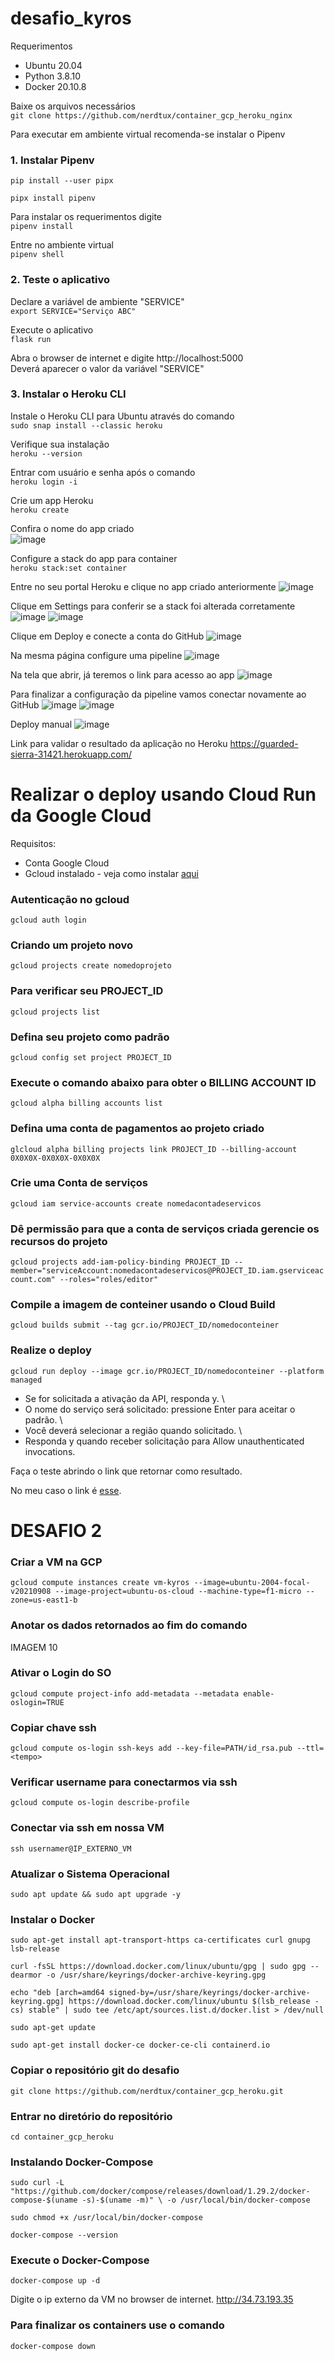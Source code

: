 # desafio_kyros

Requerimentos
- Ubuntu 20.04
- Python 3.8.10
- Docker 20.10.8

Baixe os arquivos necessários \
`git clone https://github.com/nerdtux/container_gcp_heroku_nginx`

Para executar em ambiente virtual recomenda-se instalar o Pipenv

### 1. Instalar Pipenv
`pip install --user pipx`

`pipx install pipenv`

Para instalar os requerimentos digite \
`pipenv install`

Entre no ambiente virtual \
`pipenv shell`

### 2. Teste o aplicativo

Declare a variável de ambiente "SERVICE" \
`export SERVICE="Serviço ABC"`

Execute o aplicativo \
`flask run`

Abra o browser de internet e digite http://localhost:5000 \
Deverá aparecer o valor da variável "SERVICE"

### 3. Instalar o Heroku CLI

Instale o Heroku CLI para Ubuntu através do comando \
`sudo snap install --classic heroku`

Verifique sua instalação \
`heroku --version`

Entrar com usuário e senha após o comando \
`heroku login -i`

Crie um app Heroku \
`heroku create`

Confira o nome do app criado \
![image](https://user-images.githubusercontent.com/84750652/132788779-d2c26a30-3fcc-4cf9-bfb3-1032d42d24f1.png)


Configure a stack do app para container \
`heroku stack:set container`

Entre no seu portal Heroku e clique no app criado anteriormente
![image](https://user-images.githubusercontent.com/84750652/132788900-8c278cf5-a7a7-43ab-ab6a-0853359a9607.png)


Clique em Settings para conferir se a stack foi alterada corretamente
![image](https://user-images.githubusercontent.com/84750652/132788964-b6a926ca-d9aa-41b9-995d-4712019a3fcc.png)
![image](https://user-images.githubusercontent.com/84750652/132788985-5f8b7848-48d2-4809-bcf5-bac883f52f0e.png)

Clique em Deploy e conecte a conta do GitHub
![image](https://user-images.githubusercontent.com/84750652/132789029-ea43bbf9-8edb-4372-a139-24f00cd9468b.png)

Na mesma página configure uma pipeline
![image](https://user-images.githubusercontent.com/84750652/132789077-5af3c659-ee99-47d3-b128-33de89572610.png)

Na tela que abrir, já teremos o link para acesso ao app
![image](https://user-images.githubusercontent.com/84750652/132789107-ddacc647-60a0-4ebe-9157-cd39ff3866da.png)

Para finalizar a configuração da pipeline vamos conectar novamente ao GitHub
![image](https://user-images.githubusercontent.com/84750652/132789145-050dbacb-c58a-4095-b995-dddb060bc433.png)
![image](https://user-images.githubusercontent.com/84750652/132789184-e637d52d-74ec-4ff7-91ab-e317cbfc024b.png)

Deploy manual
![image](https://user-images.githubusercontent.com/84750652/132996464-2c38e0e6-387e-44d9-aa25-e29ccbfadc60.png)


Link para validar o resultado da aplicação no Heroku
<https://guarded-sierra-31421.herokuapp.com/>

# Realizar o deploy usando Cloud Run da Google Cloud

Requisitos:
- Conta Google Cloud
- Gcloud instalado - veja como instalar [aqui](https://cloud.google.com/sdk/docs/install#deb)

### Autenticação no gcloud
`gcloud auth login`

### Criando um projeto novo 
`gcloud projects create nomedoprojeto`

### Para verificar seu PROJECT_ID
`gcloud projects list`

### Defina seu projeto como padrão
`gcloud config set project PROJECT_ID`

### Execute o comando abaixo para obter o BILLING ACCOUNT ID
`gcloud alpha billing accounts list`

### Defina uma conta de pagamentos ao projeto criado
`glcloud alpha billing projects link PROJECT_ID --billing-account 0X0X0X-0X0X0X-0X0X0X`

### Crie uma Conta de serviços
`gcloud iam service-accounts create nomedacontadeservicos`

### Dê permissão para que a conta de serviços criada gerencie os recursos do projeto
`gcloud projects add-iam-policy-binding PROJECT_ID --member="serviceAccount:nomedacontadeservicos@PROJECT_ID.iam.gserviceaccount.com" --roles="roles/editor"`

### Compile a imagem de conteiner usando o Cloud Build
`gcloud builds submit --tag gcr.io/PROJECT_ID/nomedoconteiner`

### Realize o deploy
`gcloud run deploy --image gcr.io/PROJECT_ID/nomedoconteiner --platform managed`

- Se for solicitada a ativação da API, responda y. \
- O nome do serviço será solicitado: pressione Enter para aceitar o padrão. \
- Você deverá selecionar a região quando solicitado. \
- Responda y quando receber solicitação para Allow unauthenticated invocations.

Faça o teste abrindo o link que retornar como resultado.

No meu caso o link é [esse](https://kyros-4mzy6cfcfa-ue.a.run.app/).

# DESAFIO 2

### Criar a VM na GCP
`gcloud compute instances create vm-kyros --image=ubuntu-2004-focal-v20210908 --image-project=ubuntu-os-cloud --machine-type=f1-micro --zone=us-east1-b
`
### Anotar os dados retornados ao fim do comando
IMAGEM 10

### Ativar o Login do SO
`gcloud compute project-info add-metadata --metadata enable-oslogin=TRUE`

### Copiar chave ssh
`gcloud compute os-login ssh-keys add --key-file=PATH/id_rsa.pub --ttl=<tempo>`

### Verificar username para conectarmos via ssh
`gcloud compute os-login describe-profile`

### Conectar via ssh em nossa VM
`ssh usernamer@IP_EXTERNO_VM`

### Atualizar o Sistema Operacional
`sudo apt update && sudo apt upgrade -y`

### Instalar o Docker
`sudo apt-get install apt-transport-https ca-certificates curl gnupg lsb-release`

`curl -fsSL https://download.docker.com/linux/ubuntu/gpg | sudo gpg --dearmor -o /usr/share/keyrings/docker-archive-keyring.gpg`

`echo "deb [arch=amd64 signed-by=/usr/share/keyrings/docker-archive-keyring.gpg] https://download.docker.com/linux/ubuntu $(lsb_release -cs) stable" | sudo tee /etc/apt/sources.list.d/docker.list > /dev/null`

`sudo apt-get update`

`sudo apt-get install docker-ce docker-ce-cli containerd.io`

### Copiar o repositório git do desafio
`git clone https://github.com/nerdtux/container_gcp_heroku.git`

### Entrar no diretório do repositório
`cd container_gcp_heroku`

### Instalando Docker-Compose
`sudo curl -L "https://github.com/docker/compose/releases/download/1.29.2/docker-compose-$(uname -s)-$(uname -m)" \
-o /usr/local/bin/docker-compose`

`sudo chmod +x /usr/local/bin/docker-compose`

`docker-compose --version`

### Execute o Docker-Compose
`docker-compose up -d`

Digite o ip externo da VM no browser de internet.
<http://34.73.193.35>

### Para finalizar os containers use o comando
`docker-compose down`



